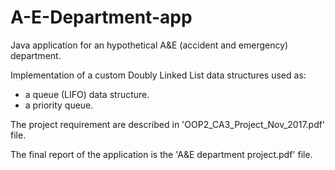 # A-E-Department-app
Java application for an hypothetical A&amp;E (accident and emergency) department.

Implementation of a custom Doubly Linked List data structures used as:

- a queue (LIFO) data structure.
- a priority queue.

The project requirement are described in 'OOP2_CA3_Project_Nov_2017.pdf' file.

The final report of the application is the 'A&E department project.pdf' file.
